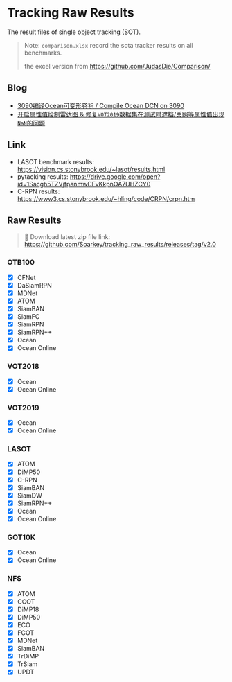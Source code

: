 # Tracking Raw Results

The result files of single object tracking (SOT).

> Note: 
> `comparison.xlsx` record the sota tracker results on all benchmarks.
> 
> the excel version from https://github.com/JudasDie/Comparison/

## Blog
- [3090编译Ocean可变形卷积 / Compile Ocean DCN on 3090](compile_ocean_dcn_on_3090.md)
- [开启属性值绘制雷达图 & 修复`VOT2019`数据集在测试时遮挡/关照等属性值出现`NaN`的问题](fix_eval_vot2019_attrs_nan.md)

## Link
- LASOT benchmark results: https://vision.cs.stonybrook.edu/~lasot/results.html
- pytacking results: https://drive.google.com/open?id=1Sacgh5TZVjfpanmwCFvKkpnOA7UHZCY0
- C-RPN results: https://www3.cs.stonybrook.edu/~hling/code/CRPN/crpn.htm

## Raw Results
> 🎉 Download latest zip file link: https://github.com/Soarkey/tracking_raw_results/releases/tag/v2.0

### OTB100
- [x] CFNet 
- [x] DaSiamRPN
- [x] MDNet
- [x] ATOM
- [x] SiamBAN
- [x] SiamFC
- [x] SiamRPN
- [x] SiamRPN++
- [x] Ocean
- [x] Ocean Online

### VOT2018
- [x] Ocean
- [x] Ocean Online

### VOT2019
- [x] Ocean
- [x] Ocean Online

### LASOT
- [x] ATOM
- [x] DiMP50
- [x] C-RPN
- [x] SiamBAN
- [x] SiamDW
- [x] SiamRPN++
- [x] Ocean
- [x] Ocean Online

### GOT10K
- [x] Ocean
- [x] Ocean Online

### NFS
- [x] ATOM
- [x] CCOT
- [x] DiMP18
- [x] DiMP50
- [x] ECO
- [x] FCOT
- [x] MDNet
- [x] SiamBAN
- [x] TrDiMP
- [x] TrSiam
- [x] UPDT